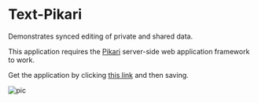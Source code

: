 # Text-Pikari
Demonstrates synced editing of private and shared data.

This application requires the [Pikari](https://github.com/olliNiinivaara/Pikari/) server-side web application framework to work.

Get the application by clicking [this link](https://github.com/olliNiinivaara/Text-Pikari/raw/master/index.html) and then saving.

![pic](https://raw.githubusercontent.com/olliNiinivaara/Text-Pikari/master/pic.png)